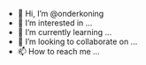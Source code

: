 - 👋 Hi, I’m @onderkoning
- 👀 I’m interested in ...
- 🌱 I’m currently learning ...
- 💞️ I’m looking to collaborate on ...
- 📫 How to reach me ...

<!---
onderkoning/onderkoning is a ✨ special ✨ repository because its `README.md` (this file) appears on your GitHub profile.
You can click the Preview link to take a look at your changes.
--->
